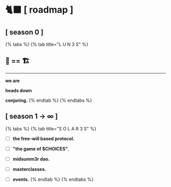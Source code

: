 # 🐈⬛ \[ roadmap ]

## \[ season 0 ]



{% tabs %}
{% tab title="L U N 3 S" %}
## **🧸 == 🏗**

****

**we are**&#x20;

**heads down**&#x20;

**conjuring.**
{% endtab %}
{% endtabs %}



## \[ season 1 **→ ∞** ]



{% tabs %}
{% tab title="S O L A R 3 S" %}
* [ ] **the free-will based protocol.**
* [ ] **"the game of $CHOICES".**
* [ ] **midsumm3r dao.**
* [ ] **masterclasses.**
* [ ] **events.**
{% endtab %}
{% endtabs %}


